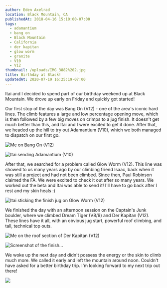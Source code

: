 ```yaml
---
author: Eden Axelrad
location: Black Mountain, CA
publishedAt: 2018-04-16 15:10:00-07:00
tags:
  - adamantium
  - bang on
  - Black Mountain
  - California
  - der kapitan
  - glow worm
  - granite
  - V10
  - V12
thumbnail: /uploads/IMG_3882%202.jpg
title: Birthday at Black!
updatedAt: 2020-07-19 16:25:19-07:00
---
```


Itai and I decided to spend part of our birthday weekend up at Black Mountain. We drove up early on Friday and quickly got started!

Our first stop of the day was Bang On (V12) - one of the area's iconic hard lines. The climb features a large and low percentage opening move, which is then followed by a few big moves on crimps to a jug finish. It doesn't get much better than this, and Itai and I were excited to get it done. After that, we headed up the hill to try out Adamantium (V10), which we both managed to dispatch on our first go.

![Me on Bang On (V12)](/uploads/IMG_3882%202.jpg)

![Itai sending Adamantium (V10)](/uploads/IMG_3892%202.jpg)

After that, we searched for a problem called Glow Worm (V12). This line was showed to us many years ago by our climbing friend Isaac, back when it was still a project and had not been climbed. Since then, Paul Robinson claimed the FA. We were excited to check it out after so many years. We worked out the beta and Itai was able to send it! I'll have to go back after I rest and my skin heals :)

![Itai sticking the finish jug on Glow Worm (V12)](/uploads/IMG_3902.jpg)

We finished the day with an afternoon session on the Captain's Junk boulder, where we climbed Dream Tiger (V8/9) and Der Kapitan (V12). These lines have it all, with an obvious jug start, powerful roof climbing, and tall, technical top outs.

![Me on the roof section of Der Kapitan (V12)](/uploads/IMG_3908.jpg)

![Screenshot of the finish...](/uploads/Screen%20Shot%202018-04-16%20at%203.08.23%20PM.jpg)

We woke up the next day and didn't possess the energy or the skin to climb much more. We called it early and left the mountain around noon. Couldn't have asked for a better birthday trip. I'm looking forward to my next trip out there!

![](/uploads/IMG_4597.jpg)
